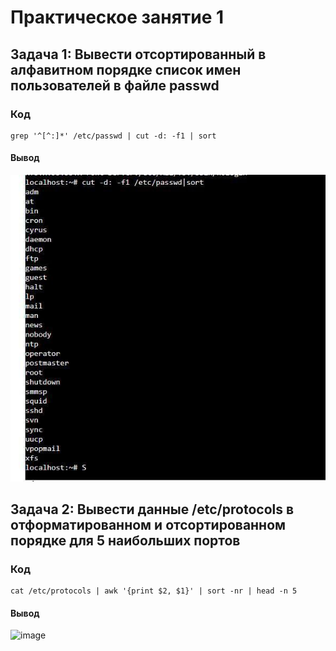 # Практическое занятие 1
## Задача 1: Вывести отсортированный в алфавитном порядке список имен пользователей в файле passwd

### Код
```
grep '^[^:]*' /etc/passwd | cut -d: -f1 | sort
```
#### Вывод
![image](https://github.com/mglkv/-1.-/blob/main/pract1/task1.png)

## Задача 2: Вывести данные /etc/protocols в отформатированном и отсортированном порядке для 5 наибольших портов

### Код
```
cat /etc/protocols | awk '{print $2, $1}' | sort -nr | head -n 5
```
#### Вывод
![image]()
